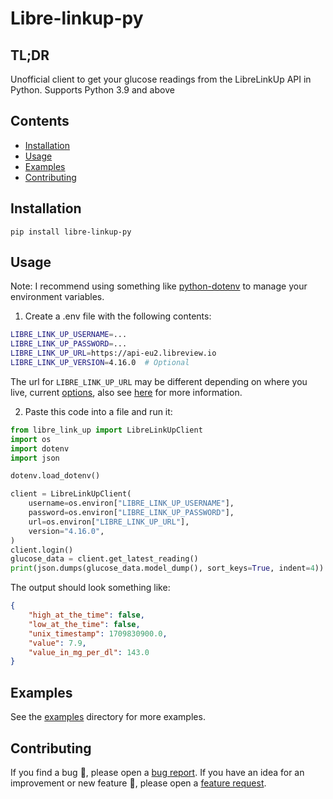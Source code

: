 # Libre-linkup-py

## TL;DR

Unofficial client to get your glucose readings from the LibreLinkUp API in Python.
Supports Python 3.9 and above

## Contents

- [Installation](#installation)
- [Usage](#usage)
- [Examples](#examples)
- [Contributing](#contributing)

## Installation

    pip install libre-linkup-py

## Usage

Note: I recommend using something like [python-dotenv](https://pypi.org/project/python-dotenv/) to manage your environment variables.

1. Create a .env file with the following contents:

```bash
LIBRE_LINK_UP_USERNAME=...
LIBRE_LINK_UP_PASSWORD=...
LIBRE_LINK_UP_URL=https://api-eu2.libreview.io
LIBRE_LINK_UP_VERSION=4.16.0  # Optional
```

The url for `LIBRE_LINK_UP_URL` may be different depending on where you live, current [options](src/libre_link_up/types.py), also see [here](https://gist.github.com/khskekec/6c13ba01b10d3018d816706a32ae8ab2) for more information.

2. Paste this code into a file and run it:
```python
from libre_link_up import LibreLinkUpClient
import os
import dotenv
import json

dotenv.load_dotenv()

client = LibreLinkUpClient(
    username=os.environ["LIBRE_LINK_UP_USERNAME"],
    password=os.environ["LIBRE_LINK_UP_PASSWORD"],
    url=os.environ["LIBRE_LINK_UP_URL"],
    version="4.16.0",
)
client.login()
glucose_data = client.get_latest_reading()
print(json.dumps(glucose_data.model_dump(), sort_keys=True, indent=4))
```

The output should look something like:
```json
{
    "high_at_the_time": false,
    "low_at_the_time": false,
    "unix_timestamp": 1709830900.0,
    "value": 7.9,
    "value_in_mg_per_dl": 143.0
}
```

## Examples

See the [examples](examples/) directory for more examples.

## Contributing

If you find a bug :bug:, please open a [bug report](https://github.com/smpurkis/libre-linkup-py/issues/new?assignees=&labels=bug&template=bug_report.md&title=).
If you have an idea for an improvement or new feature :rocket:, please open a [feature request](https://github.com/smpurkis/libre-linkup-py/issues/new?assignees=&labels=Feature+request&template=feature_request.md&title=).